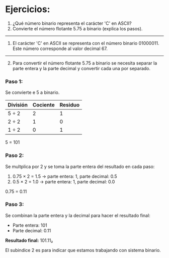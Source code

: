 # Ejercicios:

1. ¿Qué número binario representa el carácter 'C' en ASCII?
2. Convierte el número flotante 5.75 a binario (explica los pasos).

---

1. El carácter 'C' en ASCII se representa con el número binario 01000011. Este número corresponde al valor decimal 67.

---

2. Para convertir el número flotante 5.75 a binario se necesita separar la parte entera y la parte decimal y convertir cada una por separado.


### Paso 1:

Se convierte e 5 a binario.

| División | Cociente | Residuo |
|--------- |----------|---------|
| 5 ÷ 2    | 2        | 1       |
| 2 ÷ 2    | 1        | 0       |
| 1 ÷ 2    | 0        | 1       |

5 = 101

### Paso 2:

Se multplica por 2 y se toma la parte entera del resultado en cada paso:

1. 0.75 × 2 = 1.5 → parte entera: 1, parte decimal: 0.5  
2. 0.5 × 2 = 1.0 → parte entera: 1, parte decimal: 0.0  

0.75 = 0.11


### Paso 3:
Se combinan la parte entera y la decimal para hacer el resultado final:

- Parte entera: 101 
- Parte decimal: 0.11  

**Resultado final:**  101.11₂

El subindice 2 es para indicar que estamos trabajando con sistema binario.